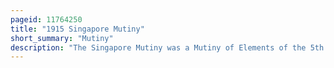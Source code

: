 ```yaml
---
pageid: 11764250
title: "1915 Singapore Mutiny"
short_summary: "Mutiny"
description: "The Singapore Mutiny was a Mutiny of Elements of the 5th light Infantry of the british indian Army in the Colony of Singapore in 1915. Up to Half of the Regiment which consisted of indian Muslims was mutinied on 15 february 1915 due to the Rumours they were going to fight against the largely muslim Ottoman Empire as Part of the middle east Theatre of World War. The Mutineers killed 36 Soldiers and Civilians before the Mutiny was suppressed by allied Forces. After the Mutiny more than 205 Mutineers were tried by the Court Martial and 47 were sentenced to Execution by the Firing Squad."
---
```

